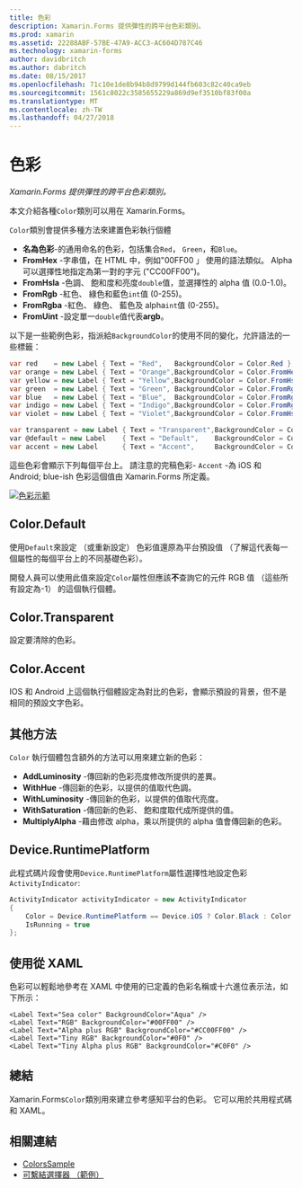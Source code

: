 ```yaml
---
title: 色彩
description: Xamarin.Forms 提供彈性的跨平台色彩類別。
ms.prod: xamarin
ms.assetid: 22288ABF-57BE-47A9-ACC3-AC604D787C46
ms.technology: xamarin-forms
author: davidbritch
ms.author: dabritch
ms.date: 08/15/2017
ms.openlocfilehash: 71c10e1de8b94b8d9799d144fb603c82c40ca9eb
ms.sourcegitcommit: 1561c8022c3585655229a869d9ef3510bf83f00a
ms.translationtype: MT
ms.contentlocale: zh-TW
ms.lasthandoff: 04/27/2018
---
```

# <a name="colors"></a>色彩

_Xamarin.Forms 提供彈性的跨平台色彩類別。_

本文介紹各種`Color`類別可以用在 Xamarin.Forms。

`Color`類別會提供多種方法來建置色彩執行個體

-  **名為色彩**-的通用命名的色彩，包括集合`Red`， `Green`，和`Blue`。
-  **FromHex** -字串值，在 HTML 中，例如"00FF00 」 使用的語法類似。 Alpha 可以選擇性地指定為第一對的字元 ("CC00FF00")。
-  **FromHsla** -色調、 飽和度和亮度`double`值，並選擇性的 alpha 值 (0.0-1.0)。
-  **FromRgb** -紅色、 綠色和藍色`int`值 (0-255)。
-  **FromRgba** -紅色、 綠色、 藍色及 alpha`int`值 (0-255)。
-  **FromUint** -設定單一`double`值代表**argb**。

以下是一些範例色彩，指派給`BackgroundColor`的使用不同的變化，允許語法的一些標籤：

```csharp
var red    = new Label { Text = "Red",   BackgroundColor = Color.Red };
var orange = new Label { Text = "Orange",BackgroundColor = Color.FromHex("FF6A00") };
var yellow = new Label { Text = "Yellow",BackgroundColor = Color.FromHsla(0.167, 1.0, 0.5, 1.0) };
var green  = new Label { Text = "Green", BackgroundColor = Color.FromRgb (38, 127, 0) };
var blue   = new Label { Text = "Blue",  BackgroundColor = Color.FromRgba(0, 38, 255, 255) };
var indigo = new Label { Text = "Indigo",BackgroundColor = Color.FromRgb (0, 72, 255) };
var violet = new Label { Text = "Violet",BackgroundColor = Color.FromHsla(0.82, 1, 0.25, 1) };

var transparent = new Label { Text = "Transparent",BackgroundColor = Color.Transparent };
var @default = new Label    { Text = "Default",    BackgroundColor = Color.Default };
var accent = new Label      { Text = "Accent",     BackgroundColor = Color.Accent };
```

這些色彩會顯示下列每個平台上。 請注意的完稿色彩- `Accent` -為 iOS 和 Android; blue-ish 色彩這個值由 Xamarin.Forms 所定義。

 [![色彩示範](colors-images/colors-sml.png "色彩示範")](colors-images/colors.png#lightbox "色彩示範")

## <a name="colordefault"></a>Color.Default

使用`Default`來設定 （或重新設定） 色彩值還原為平台預設值 （了解這代表每一個屬性的每個平台上的不同基礎色彩）。

開發人員可以使用此值來設定`Color`屬性但應該**不**查詢它的元件 RGB 值 （這些所有設定為-1） 的這個執行個體。

## <a name="colortransparent"></a>Color.Transparent

設定要清除的色彩。

## <a name="coloraccent"></a>Color.Accent

IOS 和 Android 上這個執行個體設定為對比的色彩，會顯示預設的背景，但不是相同的預設文字色彩。

## <a name="additional-methods"></a>其他方法

`Color` 執行個體包含額外的方法可以用來建立新的色彩：

-  **AddLuminosity** -傳回新的色彩亮度修改所提供的差異。
-  **WithHue** -傳回新的色彩，以提供的值取代色調。
-  **WithLuminosity** -傳回新的色彩，以提供的值取代亮度。
-  **WithSaturation** -傳回新的色彩、 飽和度取代成所提供的值。
-  **MultiplyAlpha** -藉由修改 alpha，乘以所提供的 alpha 值會傳回新的色彩。

## <a name="deviceruntimeplatform"></a>Device.RuntimePlatform

此程式碼片段會使用`Device.RuntimePlatform`屬性選擇性地設定色彩`ActivityIndicator`:

```csharp
ActivityIndicator activityIndicator = new ActivityIndicator
{
    Color = Device.RuntimePlatform == Device.iOS ? Color.Black : Color.Default,
    IsRunning = true
};
```

## <a name="using-from-xaml"></a>使用從 XAML

色彩可以輕鬆地參考在 XAML 中使用的已定義的色彩名稱或十六進位表示法，如下所示：

```xaml
<Label Text="Sea color" BackgroundColor="Aqua" />
<Label Text="RGB" BackgroundColor="#00FF00" />
<Label Text="Alpha plus RGB" BackgroundColor="#CC00FF00" />
<Label Text="Tiny RGB" BackgroundColor="#0F0" />
<Label Text="Tiny Alpha plus RGB" BackgroundColor="#C0F0" />
```

## <a name="summary"></a>總結

Xamarin.Forms`Color`類別用來建立參考感知平台的色彩。 它可以用於共用程式碼和 XAML。


## <a name="related-links"></a>相關連結

- [ColorsSample](https://developer.xamarin.com/samples/WorkingWithColors)
- [可繫結選擇器 （範例）](https://developer.xamarin.com/samples/xamarin-forms/UserInterface/BindablePicker/)
